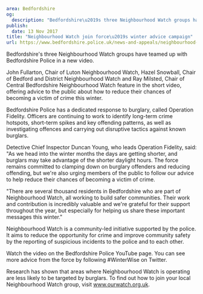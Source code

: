 ```yaml
area: Bedfordshire
og:
  description: "Bedfordshire\u2019s three Neighbourhood Watch groups have teamed up with Bedfordshire Police in a new video."
publish:
  date: 13 Nov 2017
title: "Neighbourhood Watch join force\u2019s winter advice campaign"
url: https://www.bedfordshire.police.uk/news-and-appeals/neighbourhood-watch-winter-advice
```

Bedfordshire's three Neighbourhood Watch groups have teamed up with Bedfordshire Police in a new video.

John Fullarton, Chair of Luton Neighbourhood Watch, Hazel Snowball, Chair of Bedford and District Neighbourhood Watch and Ray Milsted, Chair of Central Bedfordshire Neighbourhood Watch feature in the short video, offering advice to the public about how to reduce their chances of becoming a victim of crime this winter.

Bedfordshire Police has a dedicated response to burglary, called Operation Fidelity. Officers are continuing to work to identify long-term crime hotspots, short-term spikes and key offending patterns, as well as investigating offences and carrying out disruptive tactics against known burglars.

Detective Chief Inspector Duncan Young, who leads Operation Fidelity, said: "As we head into the winter months the days are getting shorter, and burglars may take advantage of the shorter daylight hours. The force remains committed to clamping down on burglary offenders and reducing offending, but we're also urging members of the public to follow our advice to help reduce their chances of becoming a victim of crime.

"There are several thousand residents in Bedfordshire who are part of Neighbourhood Watch, all working to build safer communities. Their work and contribution is incredibly valuable and we're grateful for their support throughout the year, but especially for helping us share these important messages this winter."

Neighbourhood Watch is a community-led initiative supported by the police. It aims to reduce the opportunity for crime and improve community safety by the reporting of suspicious incidents to the police and to each other.

Watch the video on the Bedfordshire Police YouTube page. You can see more advice from the force by following #WinterWise on Twitter.

Research has shown that areas where Neighbourhood Watch is operating are less likely to be targeted by burglars. To find out how to join your local Neighbourhood Watch group, visit www.ourwatch.org.uk.
